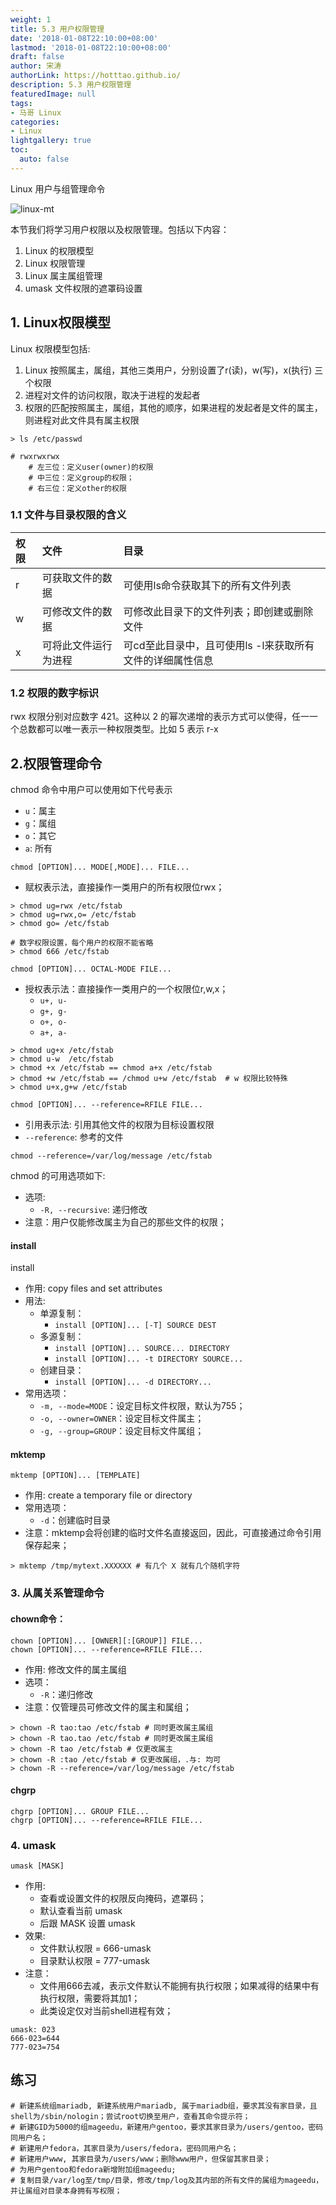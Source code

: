 ```yaml
---
weight: 1
title: 5.3 用户权限管理
date: '2018-01-08T22:10:00+08:00'
lastmod: '2018-01-08T22:10:00+08:00'
draft: false
author: 宋涛
authorLink: https://hotttao.github.io/
description: 5.3 用户权限管理
featuredImage: null
tags:
- 马哥 Linux
categories:
- Linux
lightgallery: true
toc:
  auto: false
---
```


Linux 用户与组管理命令

![linux-mt](/images/linux_mt/linux_mt.jpg)
<!-- more -->

本节我们将学习用户权限以及权限管理。包括以下内容：
1. Linux 的权限模型
2. Linux 权限管理
3. Linux 属主属组管理
3. umask 文件权限的遮罩码设置

## 1. Linux权限模型
Linux 权限模型包括:
1. Linux 按照属主，属组，其他三类用户，分别设置了r(读)，w(写)，x(执行) 三个权限
2. 进程对文件的访问权限，取决于进程的发起者
3. 权限的匹配按照属主，属组，其他的顺序，如果进程的发起者是文件的属主，则进程对此文件具有属主权限


```
> ls /etc/passwd

# rwxrwxrwx
	# 左三位：定义user(owner)的权限
	# 中三位：定义group的权限；
	# 右三位：定义other的权限
```

### 1.1 文件与目录权限的含义
|权限|文件|目录|
|:---|:---|:---|
|r|可获取文件的数据|可使用ls命令获取其下的所有文件列表|
|w|可修改文件的数据|可修改此目录下的文件列表；即创建或删除文件|
|x|可将此文件运行为进程|可cd至此目录中，且可使用ls -l来获取所有文件的详细属性信息|


### 1.2 权限的数字标识
rwx 权限分别对应数字 421。这种以 2 的幂次递增的表示方式可以使得，任一一个总数都可以唯一表示一种权限类型。比如 5 表示 r-x

## 2.权限管理命令
chmod 命令中用户可以使用如下代号表示
- `u`：属主
- `g`：属组
- `o`：其它
- `a`: 所有


`chmod [OPTION]... MODE[,MODE]... FILE...`
- 赋权表示法，直接操作一类用户的所有权限位rwx；

```
> chmod ug=rwx /etc/fstab
> chmod ug=rwx,o= /etc/fstab
> chmod go= /etc/fstab

# 数字权限设置，每个用户的权限不能省略
> chmod 666 /etc/fstab
```

`chmod [OPTION]... OCTAL-MODE FILE...`
- 授权表示法：直接操作一类用户的一个权限位r,w,x；
  - `u+, u-`
  - `g+, g-`
  - `o+, o-`
  - `a+, a-`

```
> chmod ug+x /etc/fstab
> chmod u-w  /etc/fstab
> chmod +x /etc/fstab == chmod a+x /etc/fstab
> chmod +w /etc/fstab == /chmod u+w /etc/fstab  # w 权限比较特殊
> chmod u+x,g+w /etc/fstab
```

`chmod [OPTION]... --reference=RFILE FILE...`
- 引用表示法: 引用其他文件的权限为目标设置权限
- `--reference`: 参考的文件

```
chmod --reference=/var/log/message /etc/fstab
```

chmod 的可用选项如下:
- 选项:
  - `-R, --recursive`: 递归修改
- 注意：用户仅能修改属主为自己的那些文件的权限；


#### install
install
- 作用: copy files and set attributes
- 用法:
  - 单源复制：
    - `install [OPTION]... [-T] SOURCE DEST`
  - 多源复制：
      - `install [OPTION]... SOURCE... DIRECTORY`
      - `install [OPTION]... -t DIRECTORY SOURCE...`
  - 创建目录：
      - `install [OPTION]... -d DIRECTORY...`
- 常用选项：
  - `-m, --mode=MODE`：设定目标文件权限，默认为755；
  - `-o, --owner=OWNER`：设定目标文件属主；
  - `-g, --group=GROUP`：设定目标文件属组；

#### mktemp
`mktemp [OPTION]... [TEMPLATE]`
- 作用: create a temporary file or directory
- 常用选项：
  - `-d`：创建临时目录
- 注意：mktemp会将创建的临时文件名直接返回，因此，可直接通过命令引用保存起来；

```
> mktemp /tmp/mytext.XXXXXX # 有几个 X 就有几个随机字符
```

### 3. 从属关系管理命令
#### chown命令：
`chown [OPTION]... [OWNER][:[GROUP]] FILE...`  
`chown [OPTION]... --reference=RFILE FILE...`  
- 作用: 修改文件的属主属组
- 选项：
    - `-R`：递归修改
- 注意：仅管理员可修改文件的属主和属组；

```
> chown -R tao:tao /etc/fstab # 同时更改属主属组
> chown -R tao.tao /etc/fstab # 同时更改属主属组
> chown -R tao /etc/fstab # 仅更改属主
> chown -R :tao /etc/fstab # 仅更改属组，.与: 均可
> chown -R --reference=/var/log/message /etc/fstab
```

#### chgrp
`chgrp [OPTION]... GROUP FILE...`  
`chgrp [OPTION]... --reference=RFILE FILE...`


### 4. umask
`umask [MASK]`
- 作用:
  - 查看或设置文件的权限反向掩码，遮罩码；
  - 默认查看当前 umask
  - 后跟 MASK 设置 umask
- 效果:
    - 文件默认权限 = 666-umask
    - 目录默认权限 = 777-umask
- 注意：
  - 文件用666去减，表示文件默认不能拥有执行权限；如果减得的结果中有执行权限，需要将其加1；
  - 此类设定仅对当前shell进程有效；

```
umask: 023
666-023=644
777-023=754
```


## 练习
```
# 新建系统组mariadb, 新建系统用户mariadb, 属于mariadb组，要求其没有家目录，且shell为/sbin/nologin；尝试root切换至用户，查看其命令提示符；
# 新建GID为5000的组mageedu，新建用户gentoo，要求其家目录为/users/gentoo，密码同用户名；
# 新建用户fedora，其家目录为/users/fedora，密码同用户名；
# 新建用户www, 其家目录为/users/www；删除www用户，但保留其家目录；
# 为用户gentoo和fedora新增附加组mageedu;
# 复制目录/var/log至/tmp/目录，修改/tmp/log及其内部的所有文件的属组为mageedu，并让属组对目录本身拥有写权限；
```
